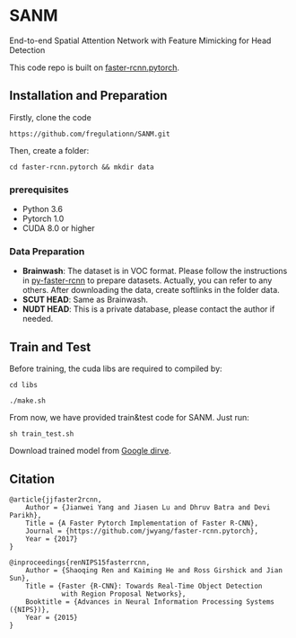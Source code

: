 # SANM
End-to-end Spatial Attention Network with Feature Mimicking for Head Detection



This code repo is built on [faster-rcnn.pytorch](https://github.com/jwyang/faster-rcnn.pytorch). 

## Installation and Preparation

Firstly, clone the code

```
https://github.com/fregulationn/SANM.git
```

Then, create a folder:
```
cd faster-rcnn.pytorch && mkdir data
```

### prerequisites

* Python 3.6
* Pytorch 1.0
* CUDA 8.0 or higher

### Data Preparation

* **Brainwash**: The dataset is in VOC format. Please follow the instructions in [py-faster-rcnn](https://github.com/rbgirshick/py-faster-rcnn#beyond-the-demo-installation-for-training-and-testing-models) to prepare  datasets. Actually, you can refer to any others. After downloading the data, create softlinks in the folder data.
* **SCUT HEAD**:  Same as Brainwash. 
* **NUDT HEAD**:  This is a private database, please contact the author if needed.

## Train and Test
Before training, the cuda libs are required to compiled by:

```
cd libs

./make.sh

```

From now, we have provided train&test code for SANM. Just run:

```
sh train_test.sh
```

Download trained model from [Google dirve](https://drive.google.com/open?id=1z0UemgZo1-8ZzAu_vRC0_tQ2Cj8Q-nGR).


## Citation

    @article{jjfaster2rcnn,
        Author = {Jianwei Yang and Jiasen Lu and Dhruv Batra and Devi Parikh},
        Title = {A Faster Pytorch Implementation of Faster R-CNN},
        Journal = {https://github.com/jwyang/faster-rcnn.pytorch},
        Year = {2017}
    }
    
    @inproceedings{renNIPS15fasterrcnn,
        Author = {Shaoqing Ren and Kaiming He and Ross Girshick and Jian Sun},
        Title = {Faster {R-CNN}: Towards Real-Time Object Detection
                 with Region Proposal Networks},
        Booktitle = {Advances in Neural Information Processing Systems ({NIPS})},
        Year = {2015}
    }